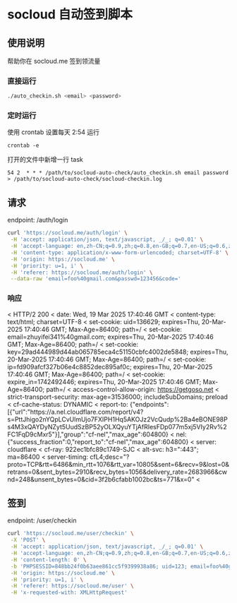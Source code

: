 # socloud 自动签到脚本

## 使用说明

帮助你在 socloud.me 签到领流量

### 直接运行

```sh
./auto_checkin.sh <email> <password>
```

### 定时运行

使用 crontab 设置每天 2:54 运行

```
crontab -e
```

打开的文件中新增一行 task

```
54 2  * * * /path/to/socloud-auto-check/auto_checkin.sh email password > /path/to/socloud-auto-check/socloud-checkin.log
```

## 请求

endpoint: /auth/login

```sh
curl 'https://socloud.me/auth/login' \
 -H 'accept: application/json, text/javascript, _/_; q=0.01' \
 -H 'accept-language: en,zh-CN;q=0.9,zh;q=0.8,en-GB;q=0.7,en-US;q=0.6,zh-TW;q=0.5' \
 -H 'content-type: application/x-www-form-urlencoded; charset=UTF-8' \
 -H 'origin: https://socloud.me' \
 -H 'priority: u=1, i' \
 -H 'referer: https://socloud.me/auth/login' \
 --data-raw 'email=foo%40gmail.com&passwd=123456&code='
```

### 响应

< HTTP/2 200
< date: Wed, 19 Mar 2025 17:40:46 GMT
< content-type: text/html; charset=UTF-8
< set-cookie: uid=136629; expires=Thu, 20-Mar-2025 17:40:46 GMT; Max-Age=86400; path=/
< set-cookie: email=zhuyifei341%40gmail.com; expires=Thu, 20-Mar-2025 17:40:46 GMT; Max-Age=86400; path=/
< set-cookie: key=29ad444989d44ab065785eca4c51150cbfc4002de5848; expires=Thu, 20-Mar-2025 17:40:46 GMT; Max-Age=86400; path=/
< set-cookie: ip=fd909afcf327b06e4c8852dec895af0c; expires=Thu, 20-Mar-2025 17:40:46 GMT; Max-Age=86400; path=/
< set-cookie: expire_in=1742492446; expires=Thu, 20-Mar-2025 17:40:46 GMT; Max-Age=86400; path=/
< access-control-allow-origin: https://getgoso.net
< strict-transport-security: max-age=31536000; includeSubDomains; preload
< cf-cache-status: DYNAMIC
< report-to: {"endpoints":[{"url":"https:\/\/a.nel.cloudflare.com\/report\/v4?s=PttJhigo2nYQpLCvUlmUjo7FXIPH1Hq5AKOJz2VcQudp%2Ba4eBONE98Ps4M3xQAYDyNZyt5UudSzBP52yOLXQyuYTjAfRIesFDp077m5xj5VIy2Rv%2FC1FqD9cMxr5"}],"group":"cf-nel","max_age":604800}
< nel: {"success_fraction":0,"report_to":"cf-nel","max_age":604800}
< server: cloudflare
< cf-ray: 922ec1bfc89c1749-SJC
< alt-svc: h3=":443"; ma=86400
< server-timing: cfL4;desc="?proto=TCP&rtt=6486&min_rtt=1076&rtt_var=10805&sent=6&recv=9&lost=0&retrans=0&sent_bytes=2910&recv_bytes=1056&delivery_rate=2683966&cwnd=248&unsent_bytes=0&cid=3f2b6cfabb1002bc&ts=771&x=0"
<

## 签到

endpoint: /user/checkin

```sh
curl 'https://socloud.me/user/checkin' \
 -X 'POST' \
 -H 'accept: application/json, text/javascript, _/_; q=0.01' \
 -H 'accept-language: en,zh-CN;q=0.9,zh;q=0.8,en-GB;q=0.7,en-US;q=0.6,zh-TW;q=0.5' \
 -H 'content-length: 0' \
 -b 'PHPSESSID=848bb24f0b63aee861cc5f9399938a86; uid=123; email=foo%40gmail.com; key=07a63df4ba727b85906ddd6c88d7d302027116eb4a488; ip=3310e3054646beee7d9e448e27ea7c37; expire_in=1742580819; crisp-client%2Fsession%2F233710e4-9a5f-4b81-be1e-a1cb6fe17a62=session_4025887f-0e09-4324-800f-fe02ee92a44d' \
 -H 'origin: https://socloud.me' \
 -H 'priority: u=1, i' \
 -H 'referer: https://socloud.me/user' \
 -H 'x-requested-with: XMLHttpRequest'

```
